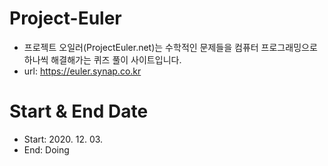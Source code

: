 # Project-Euler
* 프로젝트 오일러(ProjectEuler.net)는 수학적인 문제들을 컴퓨터 프로그래밍으로 하나씩 해결해가는 퀴즈 풀이 사이트입니다.
* url: https://euler.synap.co.kr

# Start & End Date
* Start: 2020. 12. 03.
* End: Doing
